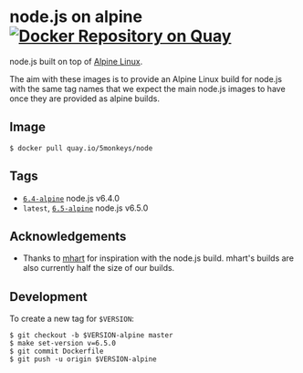 # node.js on alpine [![Docker Repository on Quay][quay-svg]][quay-repo]

node.js built on top of [Alpine Linux][alpine].

The aim with these images is to provide an Alpine Linux build for node.js with
the same tag names that we expect the main node.js images to have once they are
provided as alpine builds.

[alpine]: http://dockerhub.com/_/alpine
[quay-repo]: https://quay.io/repository/5monkeys/node
[quay-svg]: https://quay.io/repository/5monkeys/node/status

## Image

```console
$ docker pull quay.io/5monkeys/node
```

## Tags

- [`6.4-alpine`][6.4-alpine] node.js v6.4.0
- `latest`, [`6.5-alpine`][6.5-alpine] node.js v6.5.0

[6.4-alpine]: https://github.com/5monkeys/docker-node/tree/6.4-alpine
[6.5-alpine]: https://github.com/5monkeys/docker-node/tree/6.5-alpine

## Acknowledgements

-   Thanks to [mhart](https://github.com/mhart/alpine-node/tree/master) for
    inspiration with the node.js build. mhart's builds are also currently half
    the size of our builds.

## Development

To create a new tag for `$VERSION`:

```console
$ git checkout -b $VERSION-alpine master
$ make set-version v=6.5.0
$ git commit Dockerfile
$ git push -u origin $VERSION-alpine
```
